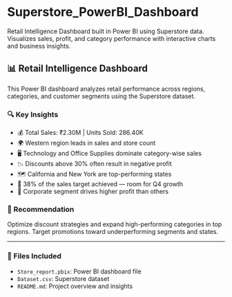# Superstore_PowerBI_Dashboard
Retail Intelligence Dashboard built in Power BI using Superstore data. Visualizes sales, profit, and category performance with interactive charts and business insights.

## 📊 Retail Intelligence Dashboard

This Power BI dashboard analyzes retail performance across regions, categories, and customer segments using the Superstore dataset.

### 🔍 Key Insights

- 💰 Total Sales: ₹2.30M | Units Sold: 286.40K
- 🌍 Western region leads in sales and store count
- 🖥️ Technology and Office Supplies dominate category-wise sales
- 📉 Discounts above 30% often result in negative profit
- 🗺️ California and New York are top-performing states
- 🎯 38% of the sales target achieved — room for Q4 growth
- 👥 Corporate segment drives higher profit than others

### 🧠 Recommendation

Optimize discount strategies and expand high-performing categories in top regions. Target promotions toward underperforming segments and states.

---

### 📁 Files Included

- `Store_report.pbix`: Power BI dashboard file
- `Dataset.csv`: Superstore dataset
- `README.md`: Project overview and insights
